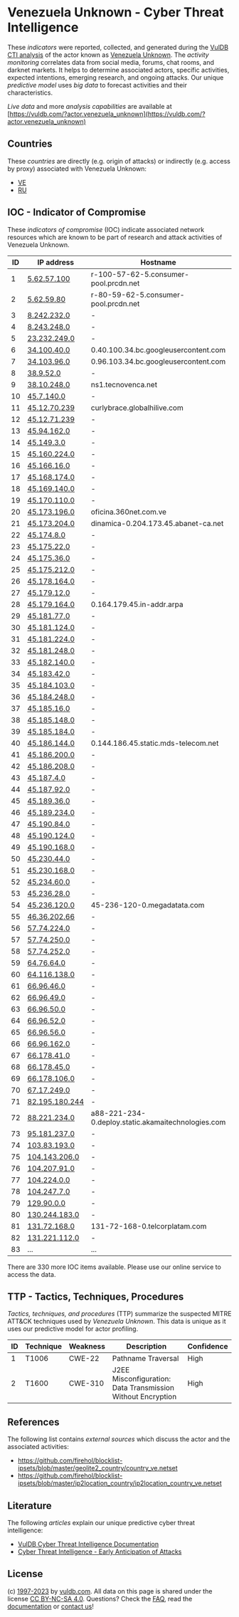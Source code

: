 # Venezuela Unknown - Cyber Threat Intelligence

These _indicators_ were reported, collected, and generated during the [VulDB CTI analysis](https://vuldb.com/?kb.cti) of the actor known as [Venezuela Unknown](https://vuldb.com/?actor.venezuela_unknown). The _activity monitoring_ correlates data from social media, forums, chat rooms, and darknet markets. It helps to determine associated actors, specific activities, expected intentions, emerging research, and ongoing attacks. Our unique _predictive model_ uses _big data_ to forecast activities and their characteristics.

_Live data_ and more _analysis capabilities_ are available at [https://vuldb.com/?actor.venezuela_unknown](https://vuldb.com/?actor.venezuela_unknown)

## Countries

These _countries_ are directly (e.g. origin of attacks) or indirectly (e.g. access by proxy) associated with Venezuela Unknown:

* [VE](https://vuldb.com/?country.ve)
* [RU](https://vuldb.com/?country.ru)

## IOC - Indicator of Compromise

These _indicators of compromise_ (IOC) indicate associated network resources which are known to be part of research and attack activities of Venezuela Unknown.

ID | IP address | Hostname | Campaign | Confidence
-- | ---------- | -------- | -------- | ----------
1 | [5.62.57.100](https://vuldb.com/?ip.5.62.57.100) | r-100-57-62-5.consumer-pool.prcdn.net | - | High
2 | [5.62.59.80](https://vuldb.com/?ip.5.62.59.80) | r-80-59-62-5.consumer-pool.prcdn.net | - | High
3 | [8.242.232.0](https://vuldb.com/?ip.8.242.232.0) | - | - | High
4 | [8.243.248.0](https://vuldb.com/?ip.8.243.248.0) | - | - | High
5 | [23.232.249.0](https://vuldb.com/?ip.23.232.249.0) | - | - | High
6 | [34.100.40.0](https://vuldb.com/?ip.34.100.40.0) | 0.40.100.34.bc.googleusercontent.com | - | Medium
7 | [34.103.96.0](https://vuldb.com/?ip.34.103.96.0) | 0.96.103.34.bc.googleusercontent.com | - | Medium
8 | [38.9.52.0](https://vuldb.com/?ip.38.9.52.0) | - | - | High
9 | [38.10.248.0](https://vuldb.com/?ip.38.10.248.0) | ns1.tecnovenca.net | - | High
10 | [45.7.140.0](https://vuldb.com/?ip.45.7.140.0) | - | - | High
11 | [45.12.70.239](https://vuldb.com/?ip.45.12.70.239) | curlybrace.globalhilive.com | - | High
12 | [45.12.71.239](https://vuldb.com/?ip.45.12.71.239) | - | - | High
13 | [45.94.162.0](https://vuldb.com/?ip.45.94.162.0) | - | - | High
14 | [45.149.3.0](https://vuldb.com/?ip.45.149.3.0) | - | - | High
15 | [45.160.224.0](https://vuldb.com/?ip.45.160.224.0) | - | - | High
16 | [45.166.16.0](https://vuldb.com/?ip.45.166.16.0) | - | - | High
17 | [45.168.174.0](https://vuldb.com/?ip.45.168.174.0) | - | - | High
18 | [45.169.140.0](https://vuldb.com/?ip.45.169.140.0) | - | - | High
19 | [45.170.110.0](https://vuldb.com/?ip.45.170.110.0) | - | - | High
20 | [45.173.196.0](https://vuldb.com/?ip.45.173.196.0) | oficina.360net.com.ve | - | High
21 | [45.173.204.0](https://vuldb.com/?ip.45.173.204.0) | dinamica-0.204.173.45.abanet-ca.net | - | High
22 | [45.174.8.0](https://vuldb.com/?ip.45.174.8.0) | - | - | High
23 | [45.175.22.0](https://vuldb.com/?ip.45.175.22.0) | - | - | High
24 | [45.175.36.0](https://vuldb.com/?ip.45.175.36.0) | - | - | High
25 | [45.175.212.0](https://vuldb.com/?ip.45.175.212.0) | - | - | High
26 | [45.178.164.0](https://vuldb.com/?ip.45.178.164.0) | - | - | High
27 | [45.179.12.0](https://vuldb.com/?ip.45.179.12.0) | - | - | High
28 | [45.179.164.0](https://vuldb.com/?ip.45.179.164.0) | 0.164.179.45.in-addr.arpa | - | High
29 | [45.181.77.0](https://vuldb.com/?ip.45.181.77.0) | - | - | High
30 | [45.181.124.0](https://vuldb.com/?ip.45.181.124.0) | - | - | High
31 | [45.181.224.0](https://vuldb.com/?ip.45.181.224.0) | - | - | High
32 | [45.181.248.0](https://vuldb.com/?ip.45.181.248.0) | - | - | High
33 | [45.182.140.0](https://vuldb.com/?ip.45.182.140.0) | - | - | High
34 | [45.183.42.0](https://vuldb.com/?ip.45.183.42.0) | - | - | High
35 | [45.184.103.0](https://vuldb.com/?ip.45.184.103.0) | - | - | High
36 | [45.184.248.0](https://vuldb.com/?ip.45.184.248.0) | - | - | High
37 | [45.185.16.0](https://vuldb.com/?ip.45.185.16.0) | - | - | High
38 | [45.185.148.0](https://vuldb.com/?ip.45.185.148.0) | - | - | High
39 | [45.185.184.0](https://vuldb.com/?ip.45.185.184.0) | - | - | High
40 | [45.186.144.0](https://vuldb.com/?ip.45.186.144.0) | 0.144.186.45.static.mds-telecom.net | - | High
41 | [45.186.200.0](https://vuldb.com/?ip.45.186.200.0) | - | - | High
42 | [45.186.208.0](https://vuldb.com/?ip.45.186.208.0) | - | - | High
43 | [45.187.4.0](https://vuldb.com/?ip.45.187.4.0) | - | - | High
44 | [45.187.92.0](https://vuldb.com/?ip.45.187.92.0) | - | - | High
45 | [45.189.36.0](https://vuldb.com/?ip.45.189.36.0) | - | - | High
46 | [45.189.234.0](https://vuldb.com/?ip.45.189.234.0) | - | - | High
47 | [45.190.84.0](https://vuldb.com/?ip.45.190.84.0) | - | - | High
48 | [45.190.124.0](https://vuldb.com/?ip.45.190.124.0) | - | - | High
49 | [45.190.168.0](https://vuldb.com/?ip.45.190.168.0) | - | - | High
50 | [45.230.44.0](https://vuldb.com/?ip.45.230.44.0) | - | - | High
51 | [45.230.168.0](https://vuldb.com/?ip.45.230.168.0) | - | - | High
52 | [45.234.60.0](https://vuldb.com/?ip.45.234.60.0) | - | - | High
53 | [45.236.28.0](https://vuldb.com/?ip.45.236.28.0) | - | - | High
54 | [45.236.120.0](https://vuldb.com/?ip.45.236.120.0) | 45-236-120-0.megadatata.com | - | High
55 | [46.36.202.66](https://vuldb.com/?ip.46.36.202.66) | - | - | High
56 | [57.74.224.0](https://vuldb.com/?ip.57.74.224.0) | - | - | High
57 | [57.74.250.0](https://vuldb.com/?ip.57.74.250.0) | - | - | High
58 | [57.74.252.0](https://vuldb.com/?ip.57.74.252.0) | - | - | High
59 | [64.76.64.0](https://vuldb.com/?ip.64.76.64.0) | - | - | High
60 | [64.116.138.0](https://vuldb.com/?ip.64.116.138.0) | - | - | High
61 | [66.96.46.0](https://vuldb.com/?ip.66.96.46.0) | - | - | High
62 | [66.96.49.0](https://vuldb.com/?ip.66.96.49.0) | - | - | High
63 | [66.96.50.0](https://vuldb.com/?ip.66.96.50.0) | - | - | High
64 | [66.96.52.0](https://vuldb.com/?ip.66.96.52.0) | - | - | High
65 | [66.96.56.0](https://vuldb.com/?ip.66.96.56.0) | - | - | High
66 | [66.96.162.0](https://vuldb.com/?ip.66.96.162.0) | - | - | High
67 | [66.178.41.0](https://vuldb.com/?ip.66.178.41.0) | - | - | High
68 | [66.178.45.0](https://vuldb.com/?ip.66.178.45.0) | - | - | High
69 | [66.178.106.0](https://vuldb.com/?ip.66.178.106.0) | - | - | High
70 | [67.17.249.0](https://vuldb.com/?ip.67.17.249.0) | - | - | High
71 | [82.195.180.244](https://vuldb.com/?ip.82.195.180.244) | - | - | High
72 | [88.221.234.0](https://vuldb.com/?ip.88.221.234.0) | a88-221-234-0.deploy.static.akamaitechnologies.com | - | High
73 | [95.181.237.0](https://vuldb.com/?ip.95.181.237.0) | - | - | High
74 | [103.83.193.0](https://vuldb.com/?ip.103.83.193.0) | - | - | High
75 | [104.143.206.0](https://vuldb.com/?ip.104.143.206.0) | - | - | High
76 | [104.207.91.0](https://vuldb.com/?ip.104.207.91.0) | - | - | High
77 | [104.224.0.0](https://vuldb.com/?ip.104.224.0.0) | - | - | High
78 | [104.247.7.0](https://vuldb.com/?ip.104.247.7.0) | - | - | High
79 | [129.90.0.0](https://vuldb.com/?ip.129.90.0.0) | - | - | High
80 | [130.244.183.0](https://vuldb.com/?ip.130.244.183.0) | - | - | High
81 | [131.72.168.0](https://vuldb.com/?ip.131.72.168.0) | 131-72-168-0.telcorplatam.com | - | High
82 | [131.221.112.0](https://vuldb.com/?ip.131.221.112.0) | - | - | High
83 | ... | ... | ... | ...

There are 330 more IOC items available. Please use our online service to access the data.

## TTP - Tactics, Techniques, Procedures

_Tactics, techniques, and procedures_ (TTP) summarize the suspected MITRE ATT&CK techniques used by _Venezuela Unknown_. This data is unique as it uses our predictive model for actor profiling.

ID | Technique | Weakness | Description | Confidence
-- | --------- | -------- | ----------- | ----------
1 | T1006 | CWE-22 | Pathname Traversal | High
2 | T1600 | CWE-310 | J2EE Misconfiguration: Data Transmission Without Encryption | High

## References

The following list contains _external sources_ which discuss the actor and the associated activities:

* https://github.com/firehol/blocklist-ipsets/blob/master/geolite2_country/country_ve.netset
* https://github.com/firehol/blocklist-ipsets/blob/master/ip2location_country/ip2location_country_ve.netset

## Literature

The following _articles_ explain our unique predictive cyber threat intelligence:

* [VulDB Cyber Threat Intelligence Documentation](https://vuldb.com/?kb.cti)
* [Cyber Threat Intelligence - Early Anticipation of Attacks](https://www.scip.ch/en/?labs.20201022)

## License

(c) [1997-2023](https://vuldb.com/?kb.changelog) by [vuldb.com](https://vuldb.com/?kb.about). All data on this page is shared under the license [CC BY-NC-SA 4.0](https://creativecommons.org/licenses/by-nc-sa/4.0/). Questions? Check the [FAQ](https://vuldb.com/?kb.faq), read the [documentation](https://vuldb.com/?kb) or [contact us](https://vuldb.com/?contact)!
